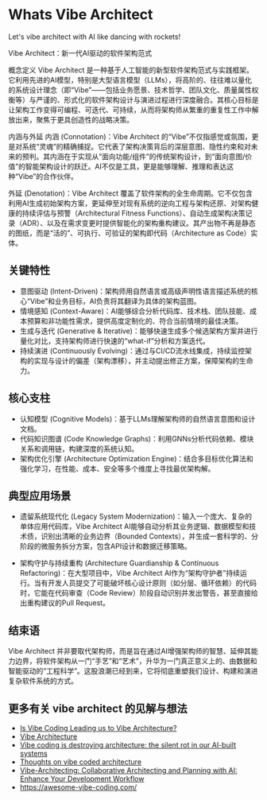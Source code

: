 # Whats Vibe Architect
Let's vibe architect with AI like dancing with rockets!

Vibe Architect：新一代AI驱动的软件架构范式

概念定义
Vibe Architect 是一种基于人工智能的新型软件架构范式与实践框架。它利用先进的AI模型，特别是大型语言模型（LLMs），将高阶的、往往难以量化的系统设计理念（即“Vibe”——包括业务愿景、技术哲学、团队文化、质量属性权衡等）与严谨的、形式化的软件架构设计与演进过程进行深度融合。其核心目标是让架构工作变得可编程、可迭代、可持续，从而将架构师从繁重的重复性工作中解放出来，聚焦于更具创造性的战略决策。

内涵与外延
内涵 (Connotation)：Vibe Architect 的“Vibe”不仅指感觉或氛围，更是对系统“灵魂”的精确捕捉。它代表了架构决策背后的深层意图、隐性约束和对未来的预判。其内涵在于实现从“面向功能/组件”的传统架构设计，到“面向意图/价值”的智能架构设计的跃迁。AI不仅是工具，更是能够理解、推理和表达这种“Vibe”的合作伙伴。

外延 (Denotation)：Vibe Architect 覆盖了软件架构的全生命周期。它不仅包含利用AI生成初始架构方案，更延伸至对现有系统的逆向工程与架构还原、对架构健康的持续评估与预警（Architectural Fitness Functions）、自动生成架构决策记录（ADR）、以及在需求变更时提供智能化的架构重构建议。其产出物不再是静态的图纸，而是“活的”、可执行、可验证的架构即代码（Architecture as Code）实体。


## 关键特性

- 意图驱动 (Intent-Driven)：架构师用自然语言或高级声明性语言描述系统的核心“Vibe”和业务目标，AI负责将其翻译为具体的架构蓝图。
- 情境感知 (Context-Aware)：AI能够综合分析代码库、技术栈、团队技能、成本预算和非功能性需求，提供高度定制化的、符合当前情境的最佳决策。
- 生成与迭代 (Generative & Iterative)：能够快速生成多个候选架构方案并进行量化对比，支持架构师进行快速的“what-if”分析和方案迭代。
- 持续演进 (Continuously Evolving)：通过与CI/CD流水线集成，持续监控架构的实现与设计的偏差（架构漂移），并主动提出修正方案，保障架构的生命力。

## 核心支柱

- 认知模型 (Cognitive Models)：基于LLMs理解架构师的自然语言意图和设计文档。
- 代码知识图谱 (Code Knowledge Graphs)：利用GNNs分析代码依赖、模块关系和调用链，构建深度的系统认知。
- 架构优化引擎 (Architecture Optimization Engine)：结合多目标优化算法和强化学习，在性能、成本、安全等多个维度上寻找最优架构解。

## 典型应用场景

-  遗留系统现代化 (Legacy System Modernization)：输入一个庞大、复杂的单体应用代码库，Vibe Architect AI能够自动分析其业务逻辑、数据模型和技术债，识别出清晰的业务边界（Bounded Contexts），并生成一套科学的、分阶段的微服务拆分方案，包含API设计和数据迁移策略。

- 架构守护与持续重构 (Architecture Guardianship & Continuous Refactoring)：在大型项目中，Vibe Architect AI作为“架构守护者”持续运行。当有开发人员提交了可能破坏核心设计原则（如分层、循环依赖）的代码时，它能在代码审查（Code Review）阶段自动识别并发出警告，甚至直接给出重构建议的Pull Request。

## 结束语

Vibe Architect 并非要取代架构师，而是旨在通过AI增强架构师的智慧、延伸其能力边界，将软件架构从一门“手艺”和“艺术”，升华为一门真正意义上的、由数据和智能驱动的“工程科学”。这股浪潮已经到来，它将彻底重塑我们设计、构建和演进复杂软件系统的方式。

## 更多有关 vibe architect 的见解与想法

- [Is Vibe Coding Leading us to Vibe Architecture?](https://inclusioncloud.com/insights/blog/vibe-coding-vibe-architecture/)
- [Vibe Architecture](https://www.linkedin.com/pulse/vibe-architecture-paul-cooper-annje/)
- [Vibe coding is destroying architecture: the silent rot in our AI-built systems](https://medium.com/@dev_tips/vibe-coding-is-destroying-architecture-the-silent-rot-in-our-ai-built-systems-059141488dc5)
- [Thoughts on vibe coded architecture](https://www.reddit.com/r/vibecoding/comments/1n66j86/thoughts_on_vibe_coded_architecture/)
- [Vibe-Architecting: Collaborative Architecting and Planning with AI: Enhance Your Development Workflow](https://corti.com/vibe-architecting-collaborative-architecting-and-planning-with-ai-enhance-your-development-workflow/)
- <https://awesome-vibe-coding.com/>
